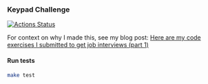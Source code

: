 
### Keypad Challenge

[![Actions Status](https://github.com/umaar/keypad-challenge/workflows/Node%20CI/badge.svg)](https://github.com/umaar/keypad-challenge/actions)

For context on why I made this, see my blog post: [Here are my code exercises I submitted to get job interviews (part 1)](https://umaar.com/blog/my-code-exercise-submissions-part-1/)

#### Run tests

```sh
make test
```

